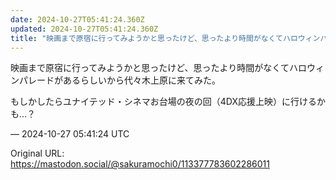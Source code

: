 ```yaml
---
date: 2024-10-27T05:41:24.360Z
updated: 2024-10-27T05:41:24.360Z
title: "映画まで原宿に行ってみようかと思ったけど、思ったより時間がなくてハロウィンパレー[...]"
---
```


<p>映画まで原宿に行ってみようかと思ったけど、思ったより時間がなくてハロウィンパレードがあるらしいから代々木上原に来てみた。</p><p>もしかしたらユナイテッド・シネマお台場の夜の回（4DX応援上映）に行けるかも…？</p>

&mdash; 2024-10-27 05:41:24 UTC

Original URL: https://mastodon.social/@sakuramochi0/113377783602286011
